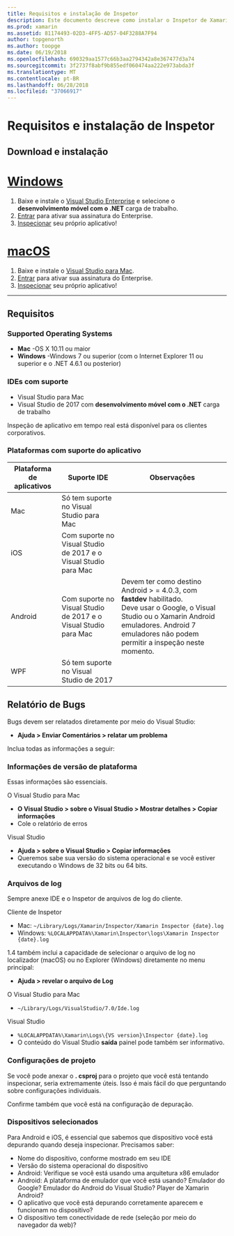 ```yaml
---
title: Requisitos e instalação de Inspetor
description: Este documento descreve como instalar o Inspetor de Xamarin e discute o sistema operacional com suporte, IDEs e plataformas de aplicativo.
ms.prod: xamarin
ms.assetid: 81174493-02D3-4FF5-AD57-04F3288A7F94
author: topgenorth
ms.author: toopge
ms.date: 06/19/2018
ms.openlocfilehash: 690329aa1577c66b3aa2794342a8e367477d3a74
ms.sourcegitcommit: 3f2737f8abf9b855edf060474aa222e973abda3f
ms.translationtype: MT
ms.contentlocale: pt-BR
ms.lasthandoff: 06/28/2018
ms.locfileid: "37066917"
---
```

# <a name="inspector-installation-and-requirements"></a>Requisitos e instalação de Inspetor

## <a name="download-and-installation"></a>Download e instalação

# <a name="windowstabwindows"></a>[Windows](#tab/windows)

1. Baixe e instale o [Visual Studio Enterprise](https://visualstudio.microsoft.com/vs/) e selecione o **desenvolvimento móvel com o .NET** carga de trabalho.
1. [Entrar](https://docs.microsoft.com/visualstudio/ide/signing-in-to-visual-studio) para ativar sua assinatura do Enterprise.
1. [Inspecionar](~/tools/inspector/inspect.md) seu próprio aplicativo!

# <a name="macostabmacos"></a>[macOS](#tab/macos)

1. Baixe e instale o [Visual Studio para Mac](https://visualstudio.microsoft.com/vs/mac/).
1. [Entrar](https://docs.microsoft.com/visualstudio/mac/activation) para ativar sua assinatura do Enterprise.
1. [Inspecionar](~/tools/inspector/inspect.md) seu próprio aplicativo!

-----

## <a name="requirements"></a>Requisitos

### <a name="supported-operating-systems"></a>Supported Operating Systems

- **Mac** -OS X 10.11 ou maior
- **Windows** -Windows 7 ou superior (com o Internet Explorer 11 ou superior e o .NET 4.6.1 ou posterior)

### <a name="supported-ides"></a>IDEs com suporte

- Visual Studio para Mac
- Visual Studio de 2017 com **desenvolvimento móvel com o .NET** carga de trabalho

Inspeção de aplicativo em tempo real está disponível para os clientes corporativos.

<a name="supported-platforms" />

### <a name="supported-app-platforms"></a>Plataformas com suporte do aplicativo

|Plataforma de aplicativos|Suporte IDE|Observações|
|--- |--- |--- |
|Mac|Só tem suporte no Visual Studio para Mac|
|iOS|Com suporte no Visual Studio de 2017 e o Visual Studio para Mac| |
|Android|Com suporte no Visual Studio de 2017 e o Visual Studio para Mac|Devem ter como destino Android > = 4.0.3, com **fastdev** habilitado.<br />Deve usar o Google, o Visual Studio ou o Xamarin Android emuladores. Android 7 emuladores não podem permitir a inspeção neste momento.|
|WPF|Só tem suporte no Visual Studio de 2017|

<a name="reporting-bugs" />

## <a name="reporting-bugs"></a>Relatório de Bugs

Bugs devem ser relatados diretamente por meio do Visual Studio:

- **Ajuda > Enviar Comentários > relatar um problema**

Inclua todas as informações a seguir:

### <a name="platform-version-information"></a>Informações de versão de plataforma

Essas informações são essenciais.

O Visual Studio para Mac

- **O Visual Studio > sobre o Visual Studio > Mostrar detalhes > Copiar informações**
- Cole o relatório de erros

Visual Studio

- **Ajuda > sobre o Visual Studio > Copiar informações**
- Queremos sabe sua versão do sistema operacional e se você estiver executando o Windows de 32 bits ou 64 bits.

### <a name="log-files"></a>Arquivos de log

Sempre anexe IDE e o Inspetor de arquivos de log do cliente.

Cliente de Inspetor

- Mac: `~/Library/Logs/Xamarin/Inspector/Xamarin Inspector {date}.log`
- Windows: `%LOCALAPPDATA%\Xamarin\Inspector\logs\Xamarin Inspector {date}.log`

1.4 também inclui a capacidade de selecionar o arquivo de log no localizador (macOS) ou no Explorer (Windows) diretamente no menu principal:

- **Ajuda > revelar o arquivo de Log**

O Visual Studio para Mac

- `~/Library/Logs/VisualStudio/7.0/Ide.log`

Visual Studio

- `%LOCALAPPDATA%\Xamarin\Logs\{VS version}\Inspector {date}.log`
- O conteúdo do Visual Studio **saída** painel pode também ser informativo.

### <a name="project-settings"></a>Configurações de projeto

Se você pode anexar o **. csproj** para o projeto que você está tentando inspecionar, seria extremamente úteis. Isso é mais fácil do que perguntando sobre configurações individuais.

Confirme também que você está na configuração de depuração.

### <a name="selected-devices"></a>Dispositivos selecionados

Para Android e iOS, é essencial que sabemos que dispositivo você está depurando quando deseja inspecionar. Precisamos saber:

- Nome do dispositivo, conforme mostrado em seu IDE
- Versão do sistema operacional do dispositivo
- Android: Verifique se você está usando uma arquitetura x86 emulador
- Android: A plataforma de emulador que você está usando? Emulador do Google? Emulador do Android do Visual Studio? Player de Xamarin Android?
- O aplicativo que você está depurando corretamente aparecem e funcionam no dispositivo?
- O dispositivo tem conectividade de rede (seleção por meio do navegador da web)?

[client-bugs]: https://github.com/Microsoft/workbooks/issues/new
